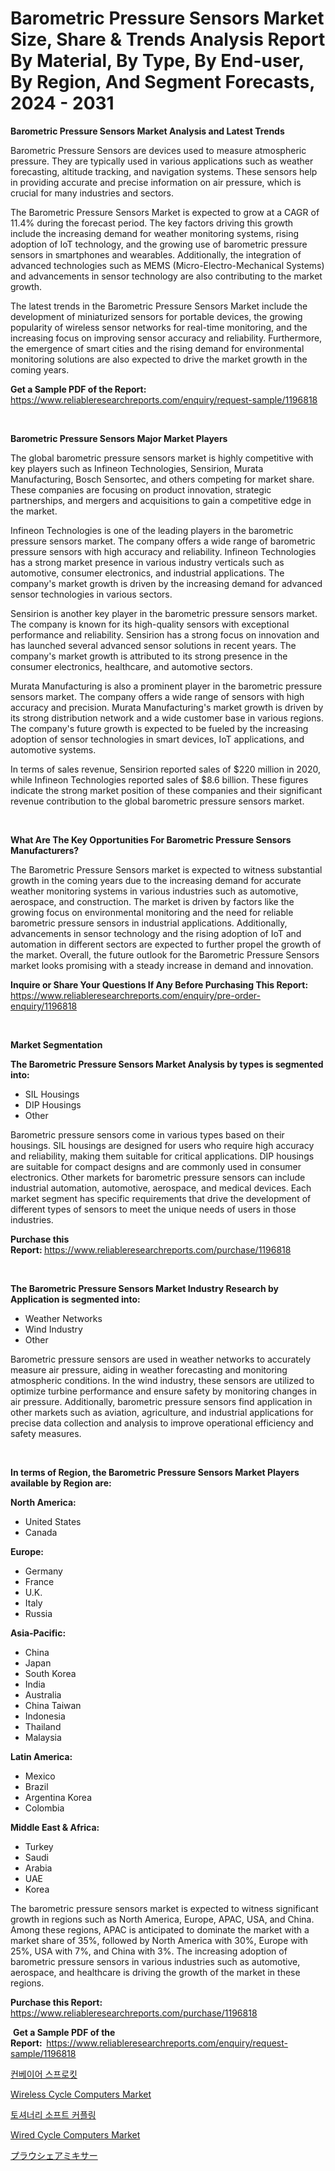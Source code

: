 <p><h1>Barometric Pressure Sensors Market Size, Share & Trends Analysis Report By Material, By Type, By End-user, By Region, And Segment Forecasts, 2024 - 2031</h1></p><p><strong>Barometric Pressure Sensors Market Analysis and Latest Trends</strong></p>
<p><p>Barometric Pressure Sensors are devices used to measure atmospheric pressure. They are typically used in various applications such as weather forecasting, altitude tracking, and navigation systems. These sensors help in providing accurate and precise information on air pressure, which is crucial for many industries and sectors.</p><p>The Barometric Pressure Sensors Market is expected to grow at a CAGR of 11.4% during the forecast period. The key factors driving this growth include the increasing demand for weather monitoring systems, rising adoption of IoT technology, and the growing use of barometric pressure sensors in smartphones and wearables. Additionally, the integration of advanced technologies such as MEMS (Micro-Electro-Mechanical Systems) and advancements in sensor technology are also contributing to the market growth.</p><p>The latest trends in the Barometric Pressure Sensors Market include the development of miniaturized sensors for portable devices, the growing popularity of wireless sensor networks for real-time monitoring, and the increasing focus on improving sensor accuracy and reliability. Furthermore, the emergence of smart cities and the rising demand for environmental monitoring solutions are also expected to drive the market growth in the coming years.</p></p>
<p><strong>Get a Sample PDF of the Report:&nbsp;</strong> <a href="https://www.reliableresearchreports.com/enquiry/request-sample/1196818">https://www.reliableresearchreports.com/enquiry/request-sample/1196818</a></p>
<p>&nbsp;</p>
<p><strong>Barometric Pressure Sensors Major Market Players</strong></p>
<p><p>The global barometric pressure sensors market is highly competitive with key players such as Infineon Technologies, Sensirion, Murata Manufacturing, Bosch Sensortec, and others competing for market share. These companies are focusing on product innovation, strategic partnerships, and mergers and acquisitions to gain a competitive edge in the market.</p><p>Infineon Technologies is one of the leading players in the barometric pressure sensors market. The company offers a wide range of barometric pressure sensors with high accuracy and reliability. Infineon Technologies has a strong market presence in various industry verticals such as automotive, consumer electronics, and industrial applications. The company's market growth is driven by the increasing demand for advanced sensor technologies in various sectors.</p><p>Sensirion is another key player in the barometric pressure sensors market. The company is known for its high-quality sensors with exceptional performance and reliability. Sensirion has a strong focus on innovation and has launched several advanced sensor solutions in recent years. The company's market growth is attributed to its strong presence in the consumer electronics, healthcare, and automotive sectors.</p><p>Murata Manufacturing is also a prominent player in the barometric pressure sensors market. The company offers a wide range of sensors with high accuracy and precision. Murata Manufacturing's market growth is driven by its strong distribution network and a wide customer base in various regions. The company's future growth is expected to be fueled by the increasing adoption of sensor technologies in smart devices, IoT applications, and automotive systems.</p><p>In terms of sales revenue, Sensirion reported sales of $220 million in 2020, while Infineon Technologies reported sales of $8.6 billion. These figures indicate the strong market position of these companies and their significant revenue contribution to the global barometric pressure sensors market.</p></p>
<p>&nbsp;</p>
<p><strong>What Are The Key Opportunities For Barometric Pressure Sensors Manufacturers?</strong></p>
<p><p>The Barometric Pressure Sensors market is expected to witness substantial growth in the coming years due to the increasing demand for accurate weather monitoring systems in various industries such as automotive, aerospace, and construction. The market is driven by factors like the growing focus on environmental monitoring and the need for reliable barometric pressure sensors in industrial applications. Additionally, advancements in sensor technology and the rising adoption of IoT and automation in different sectors are expected to further propel the growth of the market. Overall, the future outlook for the Barometric Pressure Sensors market looks promising with a steady increase in demand and innovation.</p></p>
<p><strong>Inquire or Share Your Questions If Any Before Purchasing This Report:</strong> <a href="https://www.reliableresearchreports.com/enquiry/pre-order-enquiry/1196818">https://www.reliableresearchreports.com/enquiry/pre-order-enquiry/1196818</a></p>
<p>&nbsp;</p>
<p><strong>Market Segmentation</strong></p>
<p><strong>The Barometric Pressure Sensors Market Analysis by types is segmented into:</strong></p>
<p><ul><li>SIL Housings</li><li>DIP Housings</li><li>Other</li></ul></p>
<p><p>Barometric pressure sensors come in various types based on their housings. SIL housings are designed for users who require high accuracy and reliability, making them suitable for critical applications. DIP housings are suitable for compact designs and are commonly used in consumer electronics. Other markets for barometric pressure sensors can include industrial automation, automotive, aerospace, and medical devices. Each market segment has specific requirements that drive the development of different types of sensors to meet the unique needs of users in those industries.</p></p>
<p><strong>Purchase this Report:&nbsp;</strong><a href="https://www.reliableresearchreports.com/purchase/1196818">https://www.reliableresearchreports.com/purchase/1196818</a></p>
<p>&nbsp;</p>
<p><strong>The Barometric Pressure Sensors Market Industry Research by Application is segmented into:</strong></p>
<p><ul><li>Weather Networks</li><li>Wind Industry</li><li>Other</li></ul></p>
<p><p>Barometric pressure sensors are used in weather networks to accurately measure air pressure, aiding in weather forecasting and monitoring atmospheric conditions. In the wind industry, these sensors are utilized to optimize turbine performance and ensure safety by monitoring changes in air pressure. Additionally, barometric pressure sensors find application in other markets such as aviation, agriculture, and industrial applications for precise data collection and analysis to improve operational efficiency and safety measures.</p></p>
<p>&nbsp;</p>
<p><strong>In terms of Region, the Barometric Pressure Sensors Market Players available by Region are:</strong></p>
<p>
    <p> <strong> North America: </strong>
        <ul>
            <li>United States</li>
            <li>Canada</li>
        </ul>
        </p> 
    <p> <strong> Europe: </strong>
        <ul>
            <li>Germany</li>
            <li>France</li>
            <li>U.K.</li>
            <li>Italy</li>
            <li>Russia</li>
        </ul>
        </p> 
    <p> <strong> Asia-Pacific: </strong>
        <ul>
            <li>China</li>
            <li>Japan</li>
            <li>South Korea</li>
            <li>India</li>
            <li>Australia</li>
            <li>China Taiwan</li>
            <li>Indonesia</li>
            <li>Thailand</li>
            <li>Malaysia</li>
        </ul>
        </p> 
    <p> <strong> Latin America: </strong>
        <ul>
            <li>Mexico</li>
            <li>Brazil</li>
            <li>Argentina Korea</li>
            <li>Colombia</li>
        </ul>
        </p> 
    <p> <strong> Middle East & Africa: </strong>
        <ul>
            <li>Turkey</li>
            <li>Saudi</li>
            <li>Arabia</li>
            <li>UAE</li>
            <li>Korea</li>
        </ul>
    </p>
    </p>
<p><p>The barometric pressure sensors market is expected to witness significant growth in regions such as North America, Europe, APAC, USA, and China. Among these regions, APAC is anticipated to dominate the market with a market share of 35%, followed by North America with 30%, Europe with 25%, USA with 7%, and China with 3%. The increasing adoption of barometric pressure sensors in various industries such as automotive, aerospace, and healthcare is driving the growth of the market in these regions.</p></p>
<p><strong>Purchase this Report: </strong><a href="https://www.reliableresearchreports.com/purchase/1196818">https://www.reliableresearchreports.com/purchase/1196818</a></p>
<p>&nbsp;<strong>Get a Sample PDF of the Report:&nbsp;&nbsp;</strong><a href="https://www.reliableresearchreports.com/enquiry/request-sample/1196818">https://www.reliableresearchreports.com/enquiry/request-sample/1196818</a></p>
<p><strong></strong></p>
<p><p><a href="https://github.com/TimmyMann6767/Market-Research-Report-List-1/blob/main/91197829369.md">컨베이어 스프로킷</a></p><p><a href="https://github.com/nicoletavirag/Market-Research-Report-List-2/blob/main/wireless-cycle-computers-market.md">Wireless Cycle Computers Market</a></p><p><a href="https://github.com/JeromeRtyau89966/Market-Research-Report-List-1/blob/main/18693799370.md">토셔너리 소프트 커플링</a></p><p><a href="https://github.com/mauripalmi/Market-Research-Report-List-2/blob/main/wired-cycle-computers-market.md">Wired Cycle Computers Market</a></p><p><a href="https://github.com/AriMuller2009/Market-Research-Report-List-1/blob/main/66789409967.md">プラウシェアミキサー</a></p></p>